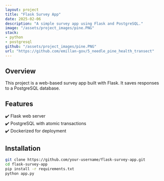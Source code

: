 ```yaml
---
layout: project
title: "Flask Survey App"
date: 2025-02-06
description: "A simple survey app using Flask and PostgreSQL."
image: "/assets/project_images/pine.PNG"
stack:
- python
- postgresql
github: "/assets/project_images/pine.PNG"
url: "https://github.com/emillan-gov/5_needle_pine_health_transect"
---
```


## Overview
This project is a web-based survey app built with Flask. It saves responses to a PostgreSQL database.

## Features
✔️ Flask web server  
✔️ PostgreSQL with atomic transactions  
✔️ Dockerized for deployment  

## Installation
```bash
git clone https://github.com/your-username/flask-survey-app.git
cd flask-survey-app
pip install -r requirements.txt
python app.py
